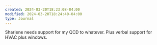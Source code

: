 ```yaml
---
created: 2024-03-20T18:23:08-04:00
modified: 2024-03-20T18:24:40-04:00
type: Journal
---
```


Sharlene needs support for my QCD to whatever. Plus verbal support for HVAC plus windows.
